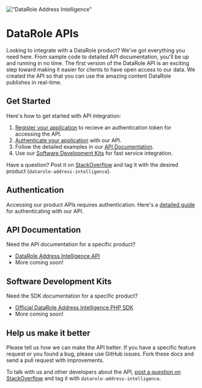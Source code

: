 !["DataRole Address Intelligence"](https://www.datarole.com/images/d07b8bb.png "Address Intelligence Allows You To Predict Your Customers" )

DataRole APIs
=============

Looking to integrate with a DataRole product? We've got everything you need here. From sample code to detailed API documentation, you'll be up and running in no time. The first version of the DataRole API is an exciting step toward making it easier for clients to have open access to our data. We created the API so that you can use the amazing content DataRole publishes in real-time.


Get Started
-----------

Here's how to get started with API integration:

1. [Register your application](https://www.datarole.com/api) to recieve an authentication token for accessing the API.
2. [Authenticate your application](#authentication) with our API.
3. Follow the detailed examples in our [API Documentation](#api-documentation).
4. Use our [Software Development Kits](#software-development-kits) for fast service integration.

Have a question? Post it on [StackOverflow](http://stackoverflow.com/questions/ask) and tag it with the desired product (`datarole-address-intelligence`).


Authentication
--------------

Accessing our product APIs requires authentication. Here's a [detailed guide](https://github.com/DataRole/api/blob/master/sections/authentication.md) for authenticating with our API.


API Documentation
-----------------

Need the API documentation for a specific product?

* [DataRole Address Intelligence API](https://github.com/DataRole/api/blob/master/sections/address-intelligence.md)
* More coming soon!


Software Development Kits
-------------------------

Need the SDK documentation for a specific product?

* [Official DataRole Address Intelligence PHP SDK](https://github.com/datarole/api-client-php)
* More coming soon!


Help us make it better
----------------------

Please tell us how we can make the API better. If you have a specific feature request or you found a bug, please use GitHub issues. Fork these docs and send a pull request with improvements.

To talk with us and other developers about the API, [post a question on StackOverflow](http://stackoverflow.com/questions/ask) and tag it with `datarole-address-intelligence`.
